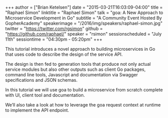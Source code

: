 +++
author = ["Brian Ketelsen"]
date = "2015-03-21T16:03:09-04:00"
title = "Raphael Simon"
linktitle = "Raphael Simon"
talk = "goa: A New Approach to Microservice Development in Go"
subtitle = "A Community Event Hosted By GopherAcademy"
speakerimage = "/2016/img/speakers/raphael-simon.jpg"
twitter = "https://twitter.com/rgsimon"
github = "https://github.com/raphael/"
speaker = "rsimon"
sessionscheduled = "July 11th"
sessiontime = "04:30pm - 05:20pm"
+++

This tutorial introduces a novel approach to building microservices in Go that uses code to describe the design of the service API.

The design is then fed to generation tools that produce not only actual service modules but also other outputs such as client Go packages, command line tools, Javascript and documentation via Swagger specifications and JSON schemas.

In this tutorial we will use goa to build a microservice from scratch complete with UI, client tool and documentation.

We’ll also take a look at how to leverage the goa request context at runtime to implement the API endpoint.
